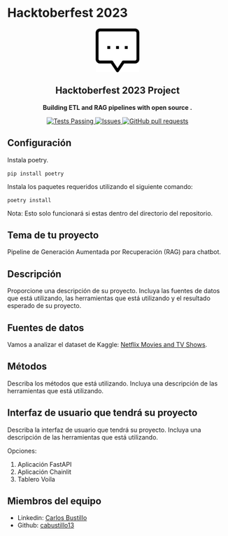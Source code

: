 # Hacktoberfest 2023

<p align="center">
 <img width="100px" src="https://github.com/cabustillo13/RAG_Haystack_Chatbot/blob/main/images/chatbot.svg" align="center" alt="RAG_Haystack_Chatbot" />
 <h2 align="center">Hacktoberfest 2023 Project</h2>
 <p align="center"><b>Building ETL and RAG pipelines with open source .</b></p>

</p>
  <p align="center">
    <a href="https://github.com/cabustillo13/RAG_Haystack_Chatbot/actions/new">
      <img alt="Tests Passing" src="https://github.com/anuraghazra/github-readme-stats/workflows/Test/badge.svg" />
    </a>
        <a href="https://github.com/cabustillo13/RAG_Haystack_Chatbot/issues">
      <img alt="Issues" src="https://img.shields.io/github/issues/cabustillo13/RAG_Haystack_Chatbot?color=0088ff" />
    </a>
    <a href="https://github.com/cabustillo13/RAG_Haystack_Chatbot/pulls">
      <img alt="GitHub pull requests" src="https://img.shields.io/github/issues-pr/cabustillo13/RAG_Haystack_Chatbot?color=0088ff" />
    </a>
    <br />
    <p align="center">
  </p>
</p>

## Configuración

Instala poetry.
```
pip install poetry
```

Instala los paquetes requeridos utilizando el siguiente comando:
```
poetry install
```

Nota: Esto solo funcionará si estas dentro del directorio del repositorio.


## Tema de tu proyecto

Pipeline de Generación Aumentada por Recuperación (RAG) para chatbot.

## Descripción 

Proporcione una descripción de su proyecto. Incluya las fuentes de datos que está utilizando, las herramientas que está utilizando y el resultado esperado de su proyecto.

## Fuentes de datos

Vamos a analizar el dataset de Kaggle: [Netflix Movies and TV Shows](https://www.kaggle.com/datasets/shivamb/netflix-shows).

## Métodos

Describa los métodos que está utilizando. Incluya una descripción de las herramientas que está utilizando.

## Interfaz de usuario que tendrá su proyecto

Describa la interfaz de usuario que tendrá su proyecto. Incluya una descripción de las herramientas que está utilizando.

Opciones:

1. Aplicación FastAPI
2. Aplicación Chainlit
3. Tablero Voila

## Miembros del equipo

- Linkedin: [Carlos Bustillo](https://www.linkedin.com/in/carlos-bustillo/)
- Github: [cabustillo13](https://github.com/cabustillo13)
